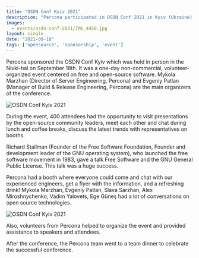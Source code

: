 ```yaml
---
title: "OSDN Conf Kyiv 2021"
description: "Percona participated in OSDN Conf 2021 in Kyiv (Ukraine). Attendees could meet experts on MySQL, PostgreSQL, MariaDB, and MongoDB on the booth, and visit talks on Kubernetes, databases, and open source."
images:
  - events/osdn-conf-2021/IMG_4450.jpg
layout: single
date: "2021-09-18"
tags: ['opensource', 'sponsorship', 'event']
---
```


Percona sponsored the OSDN Conf Kyiv which was held in person in the Nivki-hal on September 18th. It was a one-day non-commercial, volunteer-organized event centered on free and open-source software. Mykola Marzhan (Director of Server Engineering, Percona) and Evgeniy Patlan (Manager of Build & Release Engineering, Percona) are the main organizers of the conference. 

![OSDN Conf Kyiv 2021](/events/osdn-conf-2021/IMG_4426-COLLAGE.jpg)

During the event, 400 attendees had the opportunity to visit presentations by the open-source community leaders, meet each other and chat during lunch and coffee breaks, discuss the latest trends with representatives on booths. 

Richard Stallman (Founder of the Free Software Foundation, Founder and development leader of the GNU operating system), who launched the free software movement in 1983, gave a talk Free Software and the GNU General Public License. This talk was a huge success. 

Percona had a booth where everyone could come and chat with our experienced engineers, get a flyer with the information, and a refreshing drink! Mykola Marzhan, Evgeniy Patlan, Slava Sarzhan, Alex Miroshnychenko, Vadim Yalovets, Ege Güneş had a lot of conversations on open source technologies.

![OSDN Conf Kyiv 2021](/events/osdn-conf-2021/IMG_4475.jpg)

Also, volunteers from Percona helped to organize the event and provided assistance to speakers and attendees.

After the conference, the Percona team went to a team dinner to celebrate the successful conference. 
